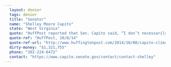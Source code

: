 ```yaml
---
  layout: denier
  tags: denier
  title: "Senator"
  name: "Shelley Moore Capito"
  state: "West Virginia"
  quote: "HuffPost reported that Sen. Capito said, “I don’t necessarily think the climate’s changing, no.” Sen. Capito's office did not respond to a request for further comment from CAP Action."
  quote-ref: "HuffPost, 10/8/14"
  quote-ref-url: "http://www.huffingtonpost.com/2014/10/08/capito-climate-change_n_5953796.html"
  dirty-money: "$1,321,755"
  phone: "202-224-6472"
  contact: "https://www.capito.senate.gov/contact/contact-shelley"
---
```

